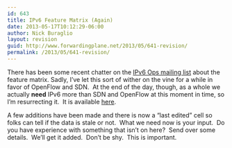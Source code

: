 ```yaml
---
id: 643
title: IPv6 Feature Matrix (Again)
date: 2013-05-17T10:12:29-06:00
author: Nick Buraglio
layout: revision
guid: http://www.forwardingplane.net/2013/05/641-revision/
permalink: /2013/05/641-revision/
---
```

There has been some recent chatter on the <a href="http://lists.cluenet.de/mailman/listinfo/ipv6-ops" target="_blank">IPv6 Ops mailing list</a> about the feature matrix. Sadly, I&#8217;ve let this sort of wither on the vine for a while in favor of OpenFlow and SDN.  At the end of the day, though, as a whole we actually **need** IPv6 more than SDN and OpenFlow at this moment in time, so I&#8217;m resurrecting it.  It is available <a href="https://docs.google.com/spreadsheet/ccc?key=0AkRPccDFxV1kdEVNNEhFbG9UZWJlNVJ4NHJlWGtWV1E&amp;usp=sharing" target="_blank">here</a>.

A few additions have been made and there is now a &#8220;last edited&#8221; cell so folks can tell if the data is stale or not.  What we need now is your input.  Do you have experience with something that isn&#8217;t on here?  Send over some details.  We&#8217;ll get it added.  Don&#8217;t be shy.  This is important.
